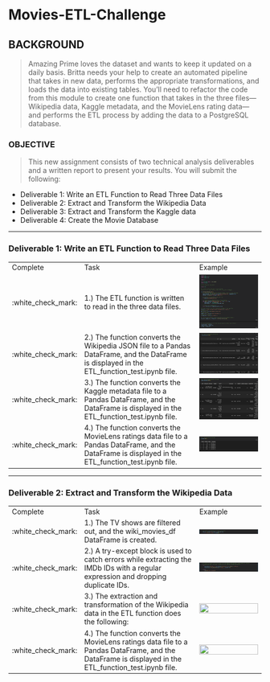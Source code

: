 # Movies-ETL-Challenge

## BACKGROUND

> Amazing Prime loves the dataset and wants to keep it updated on a daily basis. Britta needs your help to create an automated pipeline that takes in new data, performs the appropriate transformations, and loads the data into existing tables. You’ll need to refactor the code from this module to create one function that takes in the three files—Wikipedia data, Kaggle metadata, and the MovieLens rating data—and performs the ETL process by adding the data to a PostgreSQL database.

### OBJECTIVE

>This new assignment consists of two technical analysis deliverables and a written report to present your results. 
> You will submit the following:

- Deliverable 1: Write an ETL Function to Read Three Data Files
- Deliverable 2: Extract and Transform the Wikipedia Data
- Deliverable 3: Extract and Transform the Kaggle data
- Deliverable 4: Create the Movie Database

---

### Deliverable 1: Write an ETL Function to Read Three Data Files

<table>
  <tr>
    <td>Complete</td>
    <td>Task</td>
    <td>Example</td>
  </tr>
  <tr>
    <td> :white_check_mark: </td>
    <td> 1.) The ETL function is written to read in the three data files.</td>
    <td><img src="https://github.com/jcaraway-na/Movies-ETL-Challenge/blob/main/resources/read_in_three_data_files.png" width=100% height=100%></td>
  </tr>
  <tr>
    <td> :white_check_mark: </td>
    <td> 2.) The function converts the Wikipedia JSON file to a Pandas DataFrame, and the DataFrame is displayed in the ETL_function_test.ipynb file. </td>
    <td><img src="https://github.com/jcaraway-na/Movies-ETL-Challenge/blob/main/resources/wiki_movies_df.png" width=100% height=100%></td>
  </tr>
  <tr>
    <td> :white_check_mark: </td>
    <td> 3.) The function converts the Kaggle metadata file to a Pandas DataFrame, and the DataFrame is displayed in the ETL_function_test.ipynb file. </td>
    <td><img src="https://github.com/jcaraway-na/Movies-ETL-Challenge/blob/main/resources/kaggle_metadata_df.png" width=100% height=100%></td>
  </tr>
  <tr>
    <td> :white_check_mark: </td>
    <td> 4.) The function converts the MovieLens ratings data file to a Pandas DataFrame, and the DataFrame is displayed in the ETL_function_test.ipynb file. </td>
    <td><img src="https://github.com/jcaraway-na/Movies-ETL-Challenge/blob/main/resources/ratings_df.png" width=100% height=100%></td>
  </tr>
</table>

---

### Deliverable 2: Extract and Transform the Wikipedia Data

<table>
  <tr>
    <td>Complete</td>
    <td>Task</td>
    <td>Example</td>
  </tr>
  <tr>
    <td> :white_check_mark: </td>
    <td> 1.) The TV shows are filtered out, and the wiki_movies_df DataFrame is created.</td>
    <td><img src="https://github.com/jcaraway-na/Movies-ETL-Challenge/blob/main/resources/filter_out_tv_shows.png" width=100% height=100%></td>
  </tr>
  <tr>
    <td> :white_check_mark: </td>
    <td> 2.) A try-except block is used to catch errors while extracting the IMDb IDs with a regular expression and dropping duplicate IDs. </td>
    <td><img src="https://github.com/jcaraway-na/Movies-ETL-Challenge/blob/main/resources/IMDb_try_except.png" width=100% height=100%></td>
  </tr>
  <tr>
    <td> :white_check_mark: </td>
    <td> 3.) The extraction and transformation of the Wikipedia data in the ETL function does the following:</td>
    <td><img src="" width=100% height=100%></td>
  </tr>
  <tr>
    <td> :white_check_mark: </td>
    <td> 4.) The function converts the MovieLens ratings data file to a Pandas DataFrame, and the DataFrame is displayed in the ETL_function_test.ipynb file. </td>
    <td><img src="" width=100% height=100%></td>
  </tr>
</table>
